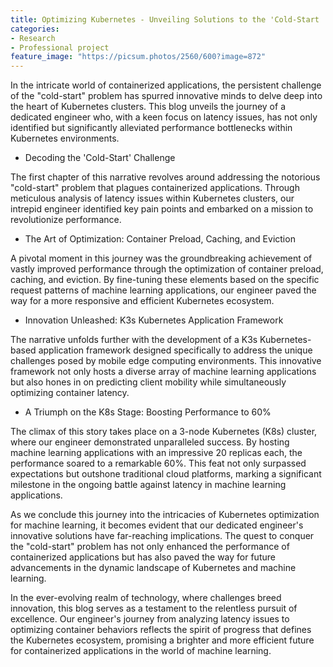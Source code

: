 ```yaml
---
title: Optimizing Kubernetes - Unveiling Solutions to the 'Cold-Start
categories:
- Research
- Professional project
feature_image: "https://picsum.photos/2560/600?image=872"
---
```


In the intricate world of containerized applications, the persistent challenge of the "cold-start" problem has spurred innovative minds to delve deep into the heart of Kubernetes clusters. This blog unveils the journey of a dedicated engineer who, with a keen focus on latency issues, has not only identified but significantly alleviated performance bottlenecks within Kubernetes environments.

<!-- more -->

* Decoding the 'Cold-Start' Challenge

The first chapter of this narrative revolves around addressing the notorious "cold-start" problem that plagues containerized applications. Through meticulous analysis of latency issues within Kubernetes clusters, our intrepid engineer identified key pain points and embarked on a mission to revolutionize performance.

* The Art of Optimization: Container Preload, Caching, and Eviction

A pivotal moment in this journey was the groundbreaking achievement of vastly improved performance through the optimization of container preload, caching, and eviction. By fine-tuning these elements based on the specific request patterns of machine learning applications, our engineer paved the way for a more responsive and efficient Kubernetes ecosystem.

* Innovation Unleashed: K3s Kubernetes Application Framework

The narrative unfolds further with the development of a K3s Kubernetes-based application framework designed specifically to address the unique challenges posed by mobile edge computing environments. This innovative framework not only hosts a diverse array of machine learning applications but also hones in on predicting client mobility while simultaneously optimizing container latency.

* A Triumph on the K8s Stage: Boosting Performance to 60%

The climax of this story takes place on a 3-node Kubernetes (K8s) cluster, where our engineer demonstrated unparalleled success. By hosting machine learning applications with an impressive 20 replicas each, the performance soared to a remarkable 60%. This feat not only surpassed expectations but outshone traditional cloud platforms, marking a significant milestone in the ongoing battle against latency in machine learning applications.

As we conclude this journey into the intricacies of Kubernetes optimization for machine learning, it becomes evident that our dedicated engineer's innovative solutions have far-reaching implications. The quest to conquer the "cold-start" problem has not only enhanced the performance of containerized applications but has also paved the way for future advancements in the dynamic landscape of Kubernetes and machine learning.

In the ever-evolving realm of technology, where challenges breed innovation, this blog serves as a testament to the relentless pursuit of excellence. Our engineer's journey from analyzing latency issues to optimizing container behaviors reflects the spirit of progress that defines the Kubernetes ecosystem, promising a brighter and more efficient future for containerized applications in the world of machine learning.






